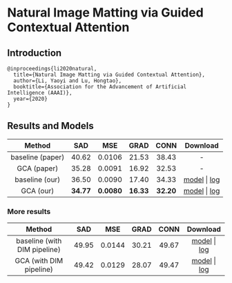 # Natural Image Matting via Guided Contextual Attention

## Introduction

```
@inproceedings{li2020natural,
  title={Natural Image Matting via Guided Contextual Attention},
  author={Li, Yaoyi and Lu, Hongtao},
  booktitle={Association for the Advancement of Artificial Intelligence (AAAI)},
  year={2020}
}
```

## Results and Models

|   Method   |  SAD  |  MSE   | GRAD  | CONN  | Download |
|:----------:|:-----:|:------:|:-----:|:-----:|:--------:|
| baseline (paper) | 40.62 | 0.0106 | 21.53 | 38.43 | -  |
|   GCA (paper)    | 35.28 | 0.0091 | 16.92 | 32.53 | -  |
|  baseline (our)  | 36.50 | 0.0090 | 17.40 | 34.33 | [model](https://open-mmlab.s3.ap-northeast-2.amazonaws.com/mmediting/v0.1/mattors/gca/baseline_r34_4x10_200k_comp1k_SAD-36.50_20200614_105701-95be1750.pth) \| [log](https://open-mmlab.s3.ap-northeast-2.amazonaws.com/mmediting/v0.1/mattors/gca/baseline_r34_4x10_200k_comp1k_20200614_105701.log.json) |
|    GCA (our)     | **34.77** | **0.0080** | **16.33** | **32.20** | [model](https://open-mmlab.s3.ap-northeast-2.amazonaws.com/mmediting/v0.1/mattors/gca/gca_r34_4x10_200k_comp1k_SAD-34.77_20200604_213848-4369bea0.pth) \| [log](https://open-mmlab.s3.ap-northeast-2.amazonaws.com/mmediting/v0.1/mattors/gca/gca_r34_4x10_200k_comp1k_20200604_213848.log.json) |

### More results

|   Method   |  SAD  |  MSE   | GRAD  | CONN  | Download |
|:----------:|:-----:|:------:|:-----:|:-----:|:--------:|
| baseline (with DIM pipeline) | 49.95 | 0.0144 | 30.21 | 49.67 | [model](https://open-mmlab.s3.ap-northeast-2.amazonaws.com/mmediting/v0.1/mattors/gca/TODO_to_be_added) \| [log](https://open-mmlab.s3.ap-northeast-2.amazonaws.com/mmediting/v0.1/mattors/gca/TODO_to_be_added) |
|    GCA (with DIM pipeline)   | 49.42 | 0.0129 | 28.07 | 49.47 | [model](https://open-mmlab.s3.ap-northeast-2.amazonaws.com/mmediting/v0.1/mattors/gca/TODO_to_be_added) \| [log](https://open-mmlab.s3.ap-northeast-2.amazonaws.com/mmediting/v0.1/mattors/gca/TODO_to_be_added) |
